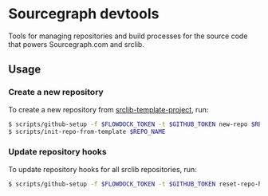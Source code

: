 # Sourcegraph devtools

Tools for managing repositories and build processes for the source code that
powers Sourcegraph.com and srclib.

## Usage


### Create a new repository

To create a new repository from
[srclib-template-project](https://github.com/sourcegraph/srclib-template-project),
run:

```bash
$ scripts/github-setup -f $FLOWDOCK_TOKEN -t $GITHUB_TOKEN new-repo $REPO_NAME
$ scripts/init-repo-from-template $REPO_NAME
```


### Update repository hooks

To update repository hooks for all srclib repositories, run:

```bash
$ scripts/github-setup -f $FLOWDOCK_TOKEN -t $GITHUB_TOKEN reset-repo-hooks
```
